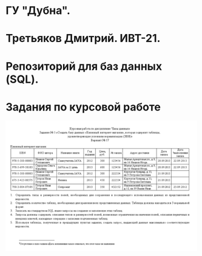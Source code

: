 ﻿# ГУ "Дубна".
# Третьяков Дмитрий. ИВТ-21.
# Репозиторий для баз данных (SQL).
# Задания по курсовой работе
![Image alt](https://github.com/goru00/SQL_homework/blob/coursework/images/Screenshot_1.png)


